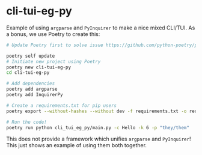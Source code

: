 # cli-tui-eg-py

Example of using `argparse` and `PyInquirer` to make a nice mixed CLI/TUI. As a bonus, we use Poetry to create this:

```sh
# Update Poetry first to solve issue https://github.com/python-poetry/poetry/issues/7572

poetry self update
# Initiate new project using Poetry
poetry new cli-tui-eg-py
cd cli-tui-eg-py

# Add dependencies
poetry add argparse
poetry add InquirerPy

# Create a requirements.txt for pip users
poetry export --without-hashes --without dev -f requirements.txt -o requirements.txt

# Run the code!
poetry run python cli_tui_eg_py/main.py -c Hello -k 6 -p "they/them" 
```

This does not provide a framework which unifies `argparse` and `PyInquirer`! This just shows an example of using them both together.  